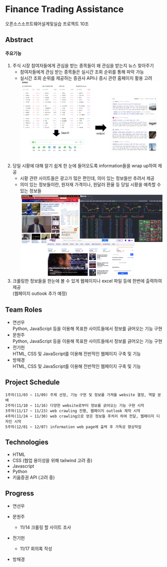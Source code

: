# Finance Trading Assistance
오픈소스소프트웨어설계및실습 프로젝트 10조
## Abstract
#### 주요기능
1. 주식 시장 참여자들에게 관심을 받는 종목들이 왜 관심을 받는지 뉴스 찾아주기<br>
   - 참여자들에게 관심 받는 종목들은 실시간 조회 순위를 통해 파악 가능
   - 실시간 조회 순위를 제공하는 증권사 API나 증시 관련 홈페이지 활용 고려
    ![project abstract1](image.png)<br>
2. 당일 시황에 대해 알기 쉽게 한 눈에 들어오도록 information들을 wrap up하여 제공 <br>
    - 시황 관련 사이트들은 광고가 많은 편인데, 의미 있는 정보들만 추려서 제공
    - 의미 있는 정보들이란, 원자재 가격이나, 원달러 환율 등 당일 시황을 예측할 수 있는 정보들
    ![Alt text](image-2.png)
3. 크롤링한 정보들을 한눈에 볼 수 있게 웹페이지나 excel 파일 등에 한번에 출력하여 제공 <br>
    (웹페이지 outlook 추가 예정)


## Team Roles
- 연선우<br>
    Python, JavaScript 등을 이용해 목표한 사이트들에서 정보를 긁어오는 기능 구현
- 문원주<br>
    Python, JavaScript 등을 이용해 목표한 사이트들에서 정보를 긁어오는 기능 구현
- 전기헌<br>
    HTML, CSS 및 JavaScript를 이용해 전반적인 웹페이지 구축 및 기능
- 방채경<br>
    HTML, CSS 및 JavaScript를 이용해 전반적인 웹페이지 구축 및 기능

## Project Schedule
```
1주차(11/03 ~ 11/09) 주제 선정, 기능 구현 및 정보를 가져올 website 결정, 역할 분배
2주차(11/10 ~ 11/16) 다양한 website로부터 정보를 긁어오는 기능 구현 시작
3주차(11/17 ~ 11/23) web crawling 진행, 웹페이지 outlook 제작 시작
4주차(11/24 ~ 11/30) web crawling으로 얻은 정보들 후처리 하여 전달, 웹페이지 디자인 시작
5주차(12/01 ~ 12/07) information web page에 출력 후 가독성 향상작업
```

## Technologies
- HTML
- CSS (협업 용이성을 위해 tailwind 고려 중)
- Javascript
- Python
- 키움증권 API (고려 중)

## Progress
- 연선우<br>
        
- 문원주<br>
    - 11/14 크롤링 할 사이트 조사
- 전기헌<br>
    - 11/17 회의록 작성 
- 방채경<br>

